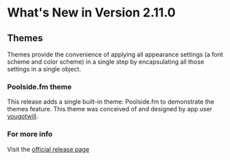#  What's New in Version 2.11.0

## Themes

Themes provide the convenience of applying all appearance settings (a font scheme and color scheme) in a single step by encapsulating all those settings in a single object.

### Poolside.fm theme

This release adds a single built-in theme: Poolside.fm to demonstrate the themes feature. This theme was conceived of and designed by app user [yougotwill](https://github.com/yougotwill).

### **For more info**
Visit the [official release page](https://github.com/maculateConception/aural-player/releases/tag/2.10.0)
